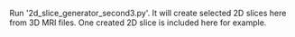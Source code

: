 Run '2d_slice_generator_second3.py'. It will create selected 2D slices here from 3D MRI files. One created 2D slice is included here for example.

